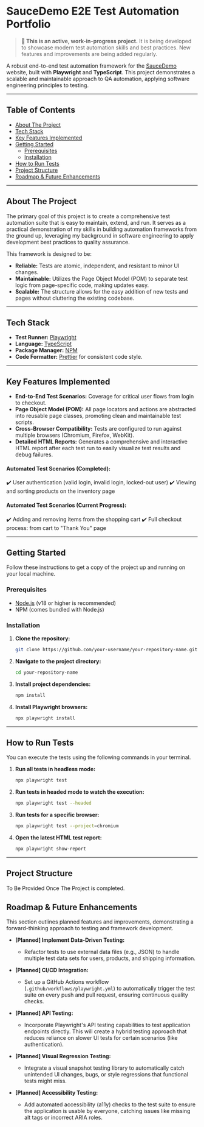 # SauceDemo E2E Test Automation Portfolio

> **🚧 This is an active, work-in-progress project.** It is being developed to showcase modern test automation skills and best practices. New features and improvements are being added regularly.

A robust end-to-end test automation framework for the [SauceDemo](https://www.saucedemo.com/) website, built with **Playwright** and **TypeScript**. This project demonstrates a scalable and maintainable approach to QA automation, applying software engineering principles to testing.

---

## Table of Contents

-   [About The Project](#about-the-project)
-   [Tech Stack](#tech-stack)
-   [Key Features Implemented](#key-features-implemented)
-   [Getting Started](#getting-started)
    -   [Prerequisites](#prerequisites)
    -   [Installation](#installation)
-   [How to Run Tests](#how-to-run-tests)
-   [Project Structure](#project-structure)
-   [Roadmap & Future Enhancements](#roadmap--future-enhancements)

---

## About The Project

The primary goal of this project is to create a comprehensive test automation suite that is easy to maintain, extend, and run. It serves as a practical demonstration of my skills in building automation frameworks from the ground up, leveraging my background in software engineering to apply development best practices to quality assurance.

This framework is designed to be:

-   **Reliable:** Tests are atomic, independent, and resistant to minor UI changes.
-   **Maintainable:** Utilizes the Page Object Model (POM) to separate test logic from page-specific code, making updates easy.
-   **Scalable:** The structure allows for the easy addition of new tests and pages without cluttering the existing codebase.

---

## Tech Stack

-   **Test Runner:** [Playwright](https://playwright.dev/)
-   **Language:** [TypeScript](https://www.typescriptlang.org/)
-   **Package Manager:** [NPM](https://www.npmjs.com/)
-   **Code Formatter:** [Prettier](https://prettier.io/) for consistent code style.

---

## Key Features Implemented

-   **End-to-End Test Scenarios:** Coverage for critical user flows from login to checkout.
-   **Page Object Model (POM):** All page locators and actions are abstracted into reusable page classes, promoting clean and maintainable test scripts.
-   **Cross-Browser Compatibility:** Tests are configured to run against multiple browsers (Chromium, Firefox, WebKit).
-   **Detailed HTML Reports:** Generates a comprehensive and interactive HTML report after each test run to easily visualize test results and debug failures.

#### Automated Test Scenarios (Completed):

✔️ User authentication (valid login, invalid login, locked-out user)
✔️ Viewing and sorting products on the inventory page

#### Automated Test Scenarios (Current Progress):

✔️ Adding and removing items from the shopping cart
✔️ Full checkout process: from cart to "Thank You" page

---

## Getting Started

Follow these instructions to get a copy of the project up and running on your local machine.

### Prerequisites

-   [Node.js](https://nodejs.org/) (v18 or higher is recommended)
-   NPM (comes bundled with Node.js)

### Installation

1.  **Clone the repository:**
    ```sh
    git clone https://github.com/your-username/your-repository-name.git
    ```
2.  **Navigate to the project directory:**
    ```sh
    cd your-repository-name
    ```
3.  **Install project dependencies:**
    ```sh
    npm install
    ```
4.  **Install Playwright browsers:**
    ```sh
    npx playwright install
    ```

---

## How to Run Tests

You can execute the tests using the following commands in your terminal.

1.  **Run all tests in headless mode:**
    ```sh
    npx playwright test
    ```
2.  **Run tests in headed mode to watch the execution:**
    ```sh
    npx playwright test --headed
    ```
3.  **Run tests for a specific browser:**
    ```sh
    npx playwright test --project=chromium
    ```
4.  **Open the latest HTML test report:**
    ```sh
    npx playwright show-report
    ```

---

## Project Structure

To Be Provided Once The Project is completed.

## Roadmap & Future Enhancements

This section outlines planned features and improvements, demonstrating a forward-thinking approach to testing and framework development.

-   **[Planned] Implement Data-Driven Testing:**

    -   Refactor tests to use external data files (e.g., JSON) to handle multiple test data sets for users, products, and shipping information.

-   **[Planned] CI/CD Integration:**

    -   Set up a GitHub Actions workflow (`.github/workflows/playwright.yml`) to automatically trigger the test suite on every push and pull request, ensuring continuous quality checks.

-   **[Planned] API Testing:**

    -   Incorporate Playwright's API testing capabilities to test application endpoints directly. This will create a hybrid testing approach that reduces reliance on slower UI tests for certain scenarios (like authentication).

-   **[Planned] Visual Regression Testing:**

    -   Integrate a visual snapshot testing library to automatically catch unintended UI changes, bugs, or style regressions that functional tests might miss.

-   **[Planned] Accessibility Testing:**
    -   Add automated accessibility (a11y) checks to the test suite to ensure the application is usable by everyone, catching issues like missing alt tags or incorrect ARIA roles.
